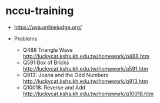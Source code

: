 # nccu-training

* https://uva.onlinejudge.org/

* Problems
  * Q488 Triangle Wave 
    http://luckycat.kshs.kh.edu.tw/homework/q488.htm
  * Q591:Box of Bricks
    http://luckycat.kshs.kh.edu.tw/homework/q591.htm
  * Q913: Joana and the Odd Numbers
    http://luckycat.kshs.kh.edu.tw/homework/q913.htm
  * Q10018: Reverse and Add
    http://luckycat.kshs.kh.edu.tw/homework/q10018.htm
